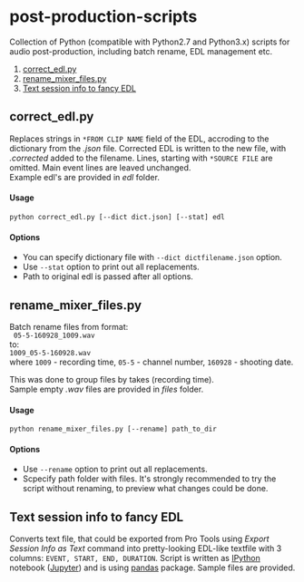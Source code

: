 # post-production-scripts
Collection of Python (compatible with Python2.7 and Python3.x) scripts for audio post-production, including batch rename, EDL management etc.
1. [correct_edl.py](##correct_edl.py)
2. [rename_mixer_files.py](##rename_mixer_files.py)
3. [Text session info to fancy EDL](##Text-session-info-to-fancy-EDL)

## correct_edl.py
Replaces strings in `*FROM CLIP NAME` field of the EDL, accroding to the dictionary from the *.json* file. Corrected EDL is written to the new file, with *.corrected* added to the filename. Lines, starting with `*SOURCE FILE` are omitted. Main event lines are leaved unchanged.  
Example edl's are provided in *edl* folder.

#### Usage
```python correct_edl.py [--dict dict.json] [--stat] edl```
#### Options
* You can specify dictionary file with `--dict dictfilename.json` option.
* Use `--stat` option to print out all replacements.
* Path to original edl is passed after all options.

## rename_mixer_files.py
Batch rename files from format:  
``` 05-5-160928_1009.wav```  
to:  
```1009_05-5-160928.wav```  
where `1009` - recording time, `05-5` - channel number, `160928` - shooting date.  

This was done to group files by takes (recording time).  
Sample empty *.wav* files are provided in *files* folder.
#### Usage
```python rename_mixer_files.py [--rename] path_to_dir```
#### Options
* Use `--rename` option to print out all replacements.
* Scpecify path folder with files.
It's strongly recommended to try the script without renaming, to preview what changes could be done.

## Text session info to fancy EDL
Converts text file, that could be exported from Pro Tools using *Export Session Info as Text* command into pretty-looking EDL-like textfile with 3 columns: `EVENT, START, END, DURATION`.
Script is written as [IPython](https://ipython.org) notebook ([Jupyter](https://jupyter.org)) and is using [pandas](http://pandas.pydata.org) package. Sample files are provided.
